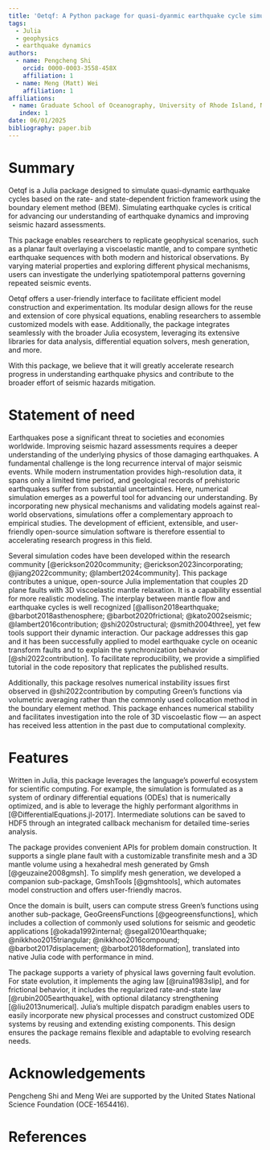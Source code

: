 ```yaml
---
title: 'Oetqf: A Python package for quasi-dyanmic earthquake cycle simulation'
tags:
  - Julia
  - geophysics
  - earthquake dynamics
authors:
  - name: Pengcheng Shi
    orcid: 0000-0003-3558-458X
    affiliation: 1
  - name: Meng (Matt) Wei
    affiliation: 1
affiliations:
 - name: Graduate School of Oceanography, University of Rhode Island, Narragansett, RI, US
   index: 1
date: 06/01/2025
bibliography: paper.bib
---
```


# Summary

Oetqf is a Julia package designed to simulate quasi-dynamic earthquake cycles based on the rate- and state-dependent friction framework using the boundary element method (BEM). Simulating earthquake cycles is critical for advancing our understanding of earthquake dynamics and improving seismic hazard assessments.

This package enables researchers to replicate geophysical scenarios, such as a planar fault overlaying a viscoelastic mantle, and to compare synthetic earthquake sequences with both modern and historical observations. By varying material properties and exploring different physical mechanisms, users can investigate the underlying spatiotemporal patterns governing repeated seismic events.

Oetqf offers a user-friendly interface to facilitate efficient model construction and experimentation. Its modular design allows for the reuse and extension of core physical equations, enabling researchers to assemble customized models with ease. Additionally, the package integrates seamlessly with the broader Julia ecosystem, leveraging its extensive libraries for data analysis, differential equation solvers, mesh generation, and more.

With this package, we believe that it will greatly accelerate research progress in understanding earthquake physics and contribute to the broader effort of seismic hazards mitigation.

# Statement of need

Earthquakes pose a significant threat to societies and economies worldwide. Improving seismic hazard assessments requires a deeper understanding of the underlying physics of those damaging earthquakes. A fundamental challenge is the long recurrence interval of major seismic events. While modern instrumentation provides high-resolution data, it spans only a limited time period, and geological records of prehistoric earthquakes suffer from substantial uncertainties. Here, numerical simulation emerges as a powerful tool for advancing our understanding. By incorporating new physical mechanisms and validating models against real-world observations, simulations offer a complementary approach to empirical studies. The development of efficient, extensible, and user-friendly open-source simulation software is therefore essential to accelerating research progress in this field.

Several simulation codes have been developed within the research community [@erickson2020community; @erickson2023incorporating; @jiang2022community; @lambert2024community]. This package contributes a unique, open-source Julia implementation that couples 2D plane faults with 3D viscoelastic mantle relaxation. It is a capability essential for more realistic modeling. The interplay between mantle flow and earthquake cycles is well recognized [@allison2018earthquake; @barbot2018asthenosphere; @barbot2020frictional; @kato2002seismic; @lambert2016contribution; @shi2020structural; @smith2004three], yet few tools support their dynamic interaction. Our package addresses this gap and it has been successfully applied to model earthquake cycle on oceanic transform faults and to explain the synchronization behavior [@shi2022contribution]. To facilitate reproducibility, we provide a simplified tutorial in the code repository that replicates the published results.

Additionally, this package resolves numerical instability issues first observed in @shi2022contribution by computing Green’s functions via volumetric averaging rather than the commonly used collocation method in the boundary element method. This package enhances numerical stability and facilitates investigation into the role of 3D viscoelastic flow — an aspect has received less attention in the past due to computational complexity.

# Features

Written in Julia, this package leverages the language’s powerful ecosystem for scientific computing. For example, the simulation is formulated as a system of ordinary differential equations (ODEs) that is numerically optimized, and is able to leverage the highly performant algorithms in [@DifferentialEquations.jl-2017]. Intermediate solutions can be saved to HDF5 through an integrated callback mechanism for detailed time-series analysis.

The package provides convenient APIs for problem domain construction. It supports a single plane fault with a customizable transfinite mesh and a 3D mantle volume using a hexahedral mesh generated by Gmsh [@geuzaine2008gmsh]. To simplify mesh generation, we developed a companion sub-package, GmshTools [@gmshtools], which automates model construction and offers user-friendly macros.

Once the domain is built, users can compute stress Green’s functions using another sub-package, GeoGreensFunctions [@geogreensfunctions], which includes a collection of commonly used solutions for seismic and geodetic applications [@okada1992internal; @segall2010earthquake; @nikkhoo2015triangular; @nikkhoo2016compound; @barbot2017displacement; @barbot2018deformation], translated into native Julia code with performance in mind.

The package supports a variety of physical laws governing fault evolution. For state evolution, it implements the aging law [@ruina1983slip], and for frictional behavior, it includes the regularized rate-and-state law [@rubin2005earthquake], with optional dilatancy strengthening [@liu2013numerical]. Julia’s multiple dispatch paradigm enables users to easily incorporate new physical processes and construct customized ODE systems by reusing and extending existing components. This design ensures the package remains flexible and adaptable to evolving research needs.

# Acknowledgements

Pengcheng Shi and Meng Wei are supported by the United States National Science Foundation (OCE-1654416).

# References
